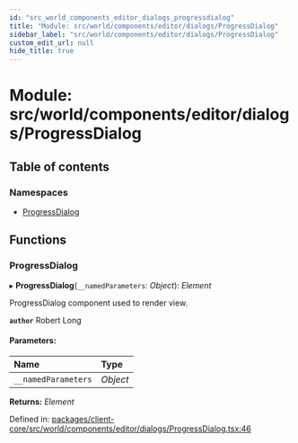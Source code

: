 ```yaml
---
id: "src_world_components_editor_dialogs_progressdialog"
title: "Module: src/world/components/editor/dialogs/ProgressDialog"
sidebar_label: "src/world/components/editor/dialogs/ProgressDialog"
custom_edit_url: null
hide_title: true
---
```


# Module: src/world/components/editor/dialogs/ProgressDialog

## Table of contents

### Namespaces

- [ProgressDialog](src_world_components_editor_dialogs_progressdialog.progressdialog.md)

## Functions

### ProgressDialog

▸ **ProgressDialog**(`__namedParameters`: *Object*): *Element*

ProgressDialog component used to render view.

**`author`** Robert Long

#### Parameters:

Name | Type |
:------ | :------ |
`__namedParameters` | *Object* |

**Returns:** *Element*

Defined in: [packages/client-core/src/world/components/editor/dialogs/ProgressDialog.tsx:46](https://github.com/xr3ngine/xr3ngine/blob/65dfcf39a/packages/client-core/src/world/components/editor/dialogs/ProgressDialog.tsx#L46)
